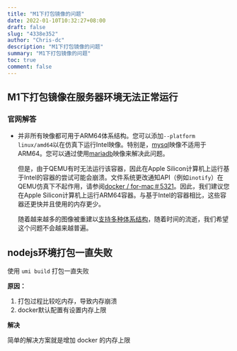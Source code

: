 ```yaml
---
title: "M1下打包镜像的问题"
date: 2022-01-10T10:32:27+08:00
draft: false
slug: "4338e352"
author: "Chris-dc"
description: "M1下打包镜像的问题"
summary: "M1下打包镜像的问题"
toc: true
comment: false
---
```




## M1下打包镜像在服务器环境无法正常运行



### 官网解答

- 并非所有映像都可用于ARM64体系结构。您可以添加`--platform linux/amd64`以在仿真下运行Intel映像。特别是，[mysql](https://hub.docker.com/_/mysql?tab=tags&page=1&ordering=last_updated)映像不适用于ARM64。您可以通过使用[mariadb](https://hub.docker.com/_/mariadb?tab=tags&page=1&ordering=last_updated)映像来解决此问题。

  但是，由于QEMU有时无法运行该容器，因此在Apple Silicon计算机上运行基于Intel的容器的尝试可能会崩溃。文件系统更改通知API（例如`inotify`）在QEMU仿真下不起作用，请参阅[docker / for-mac＃5321](https://github.com/docker/for-mac/issues/5321)。因此，我们建议您在Apple Silicon计算机上运行ARM64容器。与基于Intel的容器相比，这些容器还更快并且使用的内存更少。

  随着越来越多的图像被重建以[支持多种体系结构](https://www.docker.com/blog/multi-arch-build-and-images-the-simple-way/)，随着时间的流逝，我们希望这个问题不会越来越普遍。





## nodejs环境打包一直失败



使用 `umi build` 打包一直失败

**原因：**

1. 打包过程比较吃内存，导致内存崩溃
2. docker默认配置有设置内存上限



**解决**

简单的解决方案就是增加 docker 的内存上限

























